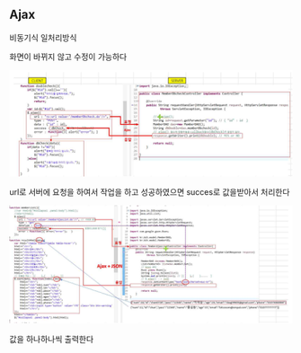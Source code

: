 ## Ajax

비동기식 일처리방식

화면이 바뀌지 않고 수정이 가능하다

![image-20220809160241768](image/mvc07/image-20220809160241768.png)

url로 서버에 요청을 하여서 작업을 하고 성공하였으면 succes로 값을받아서 처리한다

![image-20220809160418417](image/mvc07/image-20220809160418417.png)

값을 하나하나씩 출력한다







